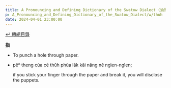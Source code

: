 ```yaml
---
title: A Pronouncing and Defining Dictionary of the Swatow Dialect (汕頭方言音義字典) / thuh
p: A_Pronouncing_and_Defining_Dictionary_of_the_Swatow_Dialect/w/thuh
date: 2024-04-01 23:00:00
---
```


[↩️ 轉總目錄](/A_Pronouncing_and_Defining_Dictionary_of_the_Swatow_Dialect)


**指**
- To punch a hole through paper.

- pêⁿ theng cúa cē thûh phùa lâk kâi nâng nĕ ngìen-ngìen;

  if you stick your finger through the paper and break it, you will disclose the puppets.